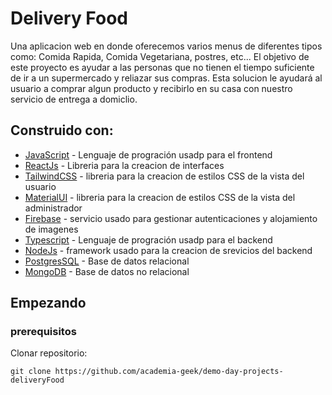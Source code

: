 # Delivery Food

Una aplicacion web en donde oferecemos varios menus de diferentes tipos como: Comida Rapida, Comida Vegetariana, postres, etc...
El objetivo de este proyecto es ayudar a las personas que no tienen el tiempo suficiente de ir a un supermercado y reliazar sus compras.
Esta solucion le ayudará al usuario a comprar algun producto y recibirlo en su casa con nuestro servicio de entrega a domiclio.

## Construido con:

* [JavaScript](https://www.javascript.com/) - Lenguaje de progración usadp para el frontend
* [ReactJs](https://reactjs.org/docs/getting-started.html) - Libreria para la creacion de interfaces
* [TailwindCSS](https://tailwindcss.com/) - libreria para la creacion de estilos CSS de la vista del usuario
* [MaterialUI](https://tailwindcss.com/) - libreria para la creacion de estilos CSS de la vista del administrador
* [Firebase](https://firebase.google.com/?gclsrc=ds&gclsrc=ds&gclid=CLr-zszKwfgCFQvBHwod6DcBSA) - servicio usado para gestionar autenticaciones y alojamiento de imagenes
* [Typescript](https://www.typescriptlang.org/) - Lenguaje de progración usadp para el backend
* [NodeJs](https://nodejs.org/en/) - framework usado para la creacion de srevicios del backend
* [PostgresSQL](https://www.postgresql.org/) - Base de datos relacional
* [MongoDB](https://www.mongodb.com/) - Base de datos no relacional

## Empezando
  
  ### prerequisitos
  Clonar repositorio: 
  ```
  git clone https://github.com/academia-geek/demo-day-projects-deliveryFood
  ```
